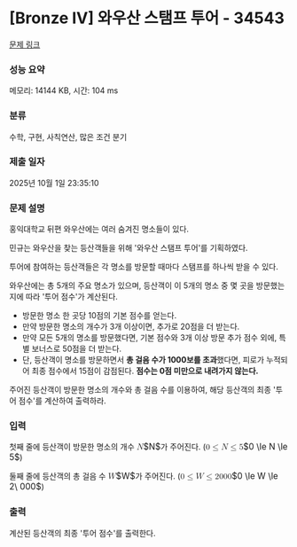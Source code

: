 # [Bronze IV] 와우산 스탬프 투어 - 34543 

[문제 링크](https://www.acmicpc.net/problem/34543) 

### 성능 요약

메모리: 14144 KB, 시간: 104 ms

### 분류

수학, 구현, 사칙연산, 많은 조건 분기

### 제출 일자

2025년 10월 1일 23:35:10

### 문제 설명

<p>홍익대학교 뒤편 와우산에는 여러 숨겨진 명소들이 있다.</p>

<p>민규는 와우산을 찾는 등산객들을 위해 '와우산 스탬프 투어'를 기획하였다.</p>

<p>투어에 참여하는 등산객들은 각 명소를 방문할 때마다 스탬프를 하나씩 받을 수 있다.</p>

<p>와우산에는 총 5개의 주요 명소가 있으며, 등산객이 이 5개의 명소 중 몇 곳을 방문했는지에 따라 '투어 점수'가 계산된다.</p>

<ul>
<li>방문한 명소 한 곳당 10점의 기본 점수를 얻는다.</li>
<li>만약 방문한 명소의 개수가 3개 이상이면, 추가로 20점을 더 받는다.</li>
<li>만약 모든 5개의 명소를 방문했다면, 기본 점수와 3개 이상 방문 추가 점수 외에, 특별 보너스로 50점을 더 받는다.</li>
<li>단, 등산객이 명소를 방문하면서 <strong>총 걸음 수가 1000보를 초과</strong>했다면, 피로가 누적되어 최종 점수에서 15점이 감점된다. <strong>점수는 0점 미만으로 내려가지 않는다.</strong></li>
</ul>

<p>주어진 등산객이 방문한 명소의 개수와 총 걸음 수를 이용하여, 해당 등산객의 최종 '투어 점수'를 계산하여 출력하라.</p>

### 입력 

 <p>첫째 줄에 등산객이 방문한 명소의 개수 <mjx-container class="MathJax" jax="CHTML" style="font-size: 109%; position: relative;"><mjx-math class="MJX-TEX" aria-hidden="true"><mjx-mi class="mjx-i"><mjx-c class="mjx-c1D441 TEX-I"></mjx-c></mjx-mi></mjx-math><mjx-assistive-mml unselectable="on" display="inline"><math xmlns="http://www.w3.org/1998/Math/MathML"><mi>N</mi></math></mjx-assistive-mml><span aria-hidden="true" class="no-mathjax mjx-copytext">$N$</span></mjx-container>가 주어진다. (<mjx-container class="MathJax" jax="CHTML" style="font-size: 109%; position: relative;"><mjx-math class="MJX-TEX" aria-hidden="true"><mjx-mn class="mjx-n"><mjx-c class="mjx-c30"></mjx-c></mjx-mn><mjx-mo class="mjx-n" space="4"><mjx-c class="mjx-c2264"></mjx-c></mjx-mo><mjx-mi class="mjx-i" space="4"><mjx-c class="mjx-c1D441 TEX-I"></mjx-c></mjx-mi><mjx-mo class="mjx-n" space="4"><mjx-c class="mjx-c2264"></mjx-c></mjx-mo><mjx-mn class="mjx-n" space="4"><mjx-c class="mjx-c35"></mjx-c></mjx-mn></mjx-math><mjx-assistive-mml unselectable="on" display="inline"><math xmlns="http://www.w3.org/1998/Math/MathML"><mn>0</mn><mo>≤</mo><mi>N</mi><mo>≤</mo><mn>5</mn></math></mjx-assistive-mml><span aria-hidden="true" class="no-mathjax mjx-copytext">$0 \le N \le 5$</span></mjx-container>)</p>

<p>둘째 줄에 등산객의 총 걸음 수 <mjx-container class="MathJax" jax="CHTML" style="font-size: 109%; position: relative;"><mjx-math class="MJX-TEX" aria-hidden="true"><mjx-mi class="mjx-i"><mjx-c class="mjx-c1D44A TEX-I"></mjx-c></mjx-mi></mjx-math><mjx-assistive-mml unselectable="on" display="inline"><math xmlns="http://www.w3.org/1998/Math/MathML"><mi>W</mi></math></mjx-assistive-mml><span aria-hidden="true" class="no-mathjax mjx-copytext">$W$</span></mjx-container>가 주어진다. (<mjx-container class="MathJax" jax="CHTML" style="font-size: 109%; position: relative;"><mjx-math class="MJX-TEX" aria-hidden="true"><mjx-mn class="mjx-n"><mjx-c class="mjx-c30"></mjx-c></mjx-mn><mjx-mo class="mjx-n" space="4"><mjx-c class="mjx-c2264"></mjx-c></mjx-mo><mjx-mi class="mjx-i" space="4"><mjx-c class="mjx-c1D44A TEX-I"></mjx-c></mjx-mi><mjx-mo class="mjx-n" space="4"><mjx-c class="mjx-c2264"></mjx-c></mjx-mo><mjx-mn class="mjx-n" space="4"><mjx-c class="mjx-c32"></mjx-c></mjx-mn><mjx-mtext class="mjx-n"><mjx-c class="mjx-cA0"></mjx-c></mjx-mtext><mjx-mn class="mjx-n"><mjx-c class="mjx-c30"></mjx-c><mjx-c class="mjx-c30"></mjx-c><mjx-c class="mjx-c30"></mjx-c></mjx-mn></mjx-math><mjx-assistive-mml unselectable="on" display="inline"><math xmlns="http://www.w3.org/1998/Math/MathML"><mn>0</mn><mo>≤</mo><mi>W</mi><mo>≤</mo><mn>2</mn><mtext> </mtext><mn>000</mn></math></mjx-assistive-mml><span aria-hidden="true" class="no-mathjax mjx-copytext">$0 \le W \le 2\ 000$</span></mjx-container>)</p>

### 출력 

 <p>계산된 등산객의 최종 '투어 점수'를 출력한다.</p>


